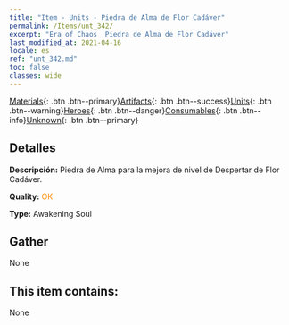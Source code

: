 ```yaml
---
title: "Item - Units - Piedra de Alma de Flor Cadáver"
permalink: /Items/unt_342/
excerpt: "Era of Chaos  Piedra de Alma de Flor Cadáver"
last_modified_at: 2021-04-16
locale: es
ref: "unt_342.md"
toc: false
classes: wide
---
```

 [Materials](/es/Items/){: .btn .btn--primary}[Artifacts](/es/Items/Artifacts/){: .btn .btn--success}[Units](/es/Items/Units/){: .btn .btn--warning}[Heroes](/es/Items/Heroes/){: .btn .btn--danger}[Consumables](/es/Items/Consumables/){: .btn .btn--info}[Unknown](/es/Items/Unknown/){: .btn .btn--primary}

## Detalles
 **Descripción:** Piedra de Alma para la mejora de nivel de Despertar de Flor Cadáver.

 **Quality:** <span style="color: #FF8C00">OK</span>

 **Type:** Awakening Soul

## Gather

  None

## This item contains:

  None

